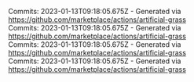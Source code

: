 Commits: 2023-01-13T09:18:05.675Z - Generated via https://github.com/marketplace/actions/artificial-grass
<br>
Commits: 2023-01-13T09:18:05.675Z - Generated via https://github.com/marketplace/actions/artificial-grass
<br>
Commits: 2023-01-13T09:18:05.675Z - Generated via https://github.com/marketplace/actions/artificial-grass
<br>
Commits: 2023-01-13T09:18:05.675Z - Generated via https://github.com/marketplace/actions/artificial-grass
<br>

